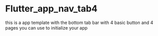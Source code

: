 # Flutter_app_nav_tab4
this is a app template with the bottom tab bar with 4 basic button and 4 pages you can use to initialize your app
